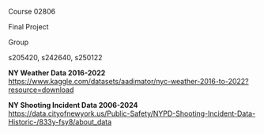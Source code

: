 Course 02806

Final Project

Group 

s205420, s242640, s250122

**NY Weather Data 2016-2022**
https://www.kaggle.com/datasets/aadimator/nyc-weather-2016-to-2022?resource=download

**NY Shooting Incident Data 2006-2024**
https://data.cityofnewyork.us/Public-Safety/NYPD-Shooting-Incident-Data-Historic-/833y-fsy8/about_data
